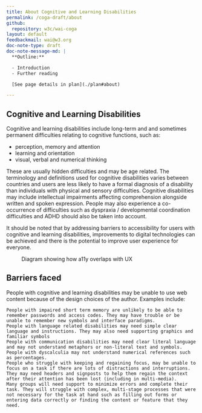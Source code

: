 ```yaml
---
title: About Cognitive and Learning Disabilities
permalink: /coga-draft/about
github:
  repository: w3c/wai-coga
layout: default
feedbackmail: wai@w3.org
doc-note-type: draft
doc-note-message-md: |
  **Outline:**

  - Introduction 
  - Further reading

  [See page details in plan](./plan#about)

---
```

## Cognitive and Learning Disabilities

Cognitive and learning disabilities include long-term and and sometimes permanent difficulties relating to cognitive functions, such as:

- perception, memory and attention 
- learning and orientation 
- visual, verbal and numerical thinking

These are usually hidden difficulties and may be age related. The terminology and definitions used for cognitive disabilities varies between countries and users are less likely to have a formal diagnosis of a disability than individuals with physical and sensory difficulties.  Cognitive disabilities may include intellectual impairments affecting comprehension alongside written and spoken expression. People may also experience a  co-occurrence of difficulties such as dyspraxia / developmental coordination difficulties and ADHD should also be taken into account. 

It should be noted that by addressing barriers to accessibility for users with cognitive and learning disabilities, improvements to digital technologies can be achieved and there is the potential to improve user experience for everyone.

<figure>
  <img alt="" src="{{ "/content-images/wai-coga/a11yux.png" | relative_url }}">
  <figcaption>Diagram showing how a11y overlaps with UX</figcaption>
</figure>

## Barriers faced

People with cognitive and learning disabilities may be unable to use web content because of the design choices of the author. Examples include:

    People with impaired short term memory are unlikely to be able to remember passwords and access codes. They may have trouble or be unable to remember new symbols and interface paradigms.
    People with language related disabilities may need simple clear language and instructions. They may also need supporting graphics and familiar symbols
    People with communication disabilities may need clear literal language and may not understand metaphors or non-literal text and symbols.
    People with dyscalculia may not understand numerical references such as percentages.
    People who struggle with keeping and regaining focus, may be unable to focus on a task if there are lots of distractions and interruptions. They may need headers and signposts to help them regain the context after their attention has been lost (including in multi-media).
    Many groups will need support to minimize errors and complete their task. They will struggle with complex, multi-stage processes that were not necessary for the task at hand such as filling out forms or entering data correctly or finding the content or feature that they need.
